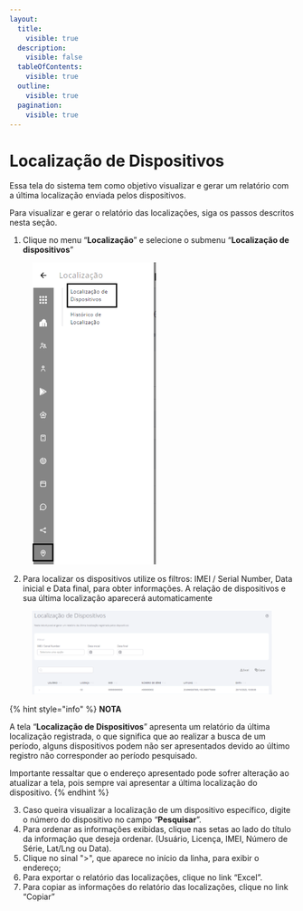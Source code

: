 ```yaml
---
layout:
  title:
    visible: true
  description:
    visible: false
  tableOfContents:
    visible: true
  outline:
    visible: true
  pagination:
    visible: true
---
```


# Localização de Dispositivos

Essa tela do sistema tem como objetivo visualizar e gerar um relatório com a última localização enviada pelos dispositivos.

Para visualizar e gerar o relatório das localizações, siga os passos descritos nesta seção.

1. Clique no menu “**Localização**” e selecione o submenu “**Localização de dispositivos**”

<figure><img src="../../../.gitbook/assets/image (404).png" alt="" width="219"><figcaption></figcaption></figure>

2. Para localizar os dispositivos utilize os filtros: IMEI / Serial Number, Data inicial e Data final, para obter informações. A relação de dispositivos e sua última localização aparecerá automaticamente

<figure><img src="../../../.gitbook/assets/Captura de tela 2024-12-02 154118.png" alt=""><figcaption></figcaption></figure>

{% hint style="info" %}
**NOTA**

A tela “**Localização de Dispositivos**” apresenta um relatório da última localização registrada, o que significa que ao realizar a busca de um período, alguns dispositivos podem não ser apresentados devido ao último registro não corresponder ao período pesquisado.

Importante ressaltar que o endereço apresentado pode sofrer alteração ao atualizar a tela, pois sempre vai apresentar a última localização do dispositivo.
{% endhint %}

3. Caso queira visualizar a localização de um dispositivo específico, digite o número do dispositivo no campo “**Pesquisar**”.
4. Para ordenar as informações exibidas, clique nas setas ao lado do título da informação que deseja ordenar. (Usuário, Licença, IMEI, Número de Série, Lat/Lng ou Data).
5. Clique no sinal ">", que aparece no início da linha, para exibir o endereço;
6. Para exportar o relatório das localizações, clique no link “Excel”.
7. Para copiar as informações do relatório das localizações, clique no link “Copiar”
